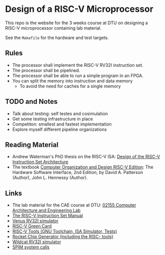 # Design of a RISC-V Microprocessor

This repo is the website for the 3 weeks course at DTU on designing a RISC-V
microprocessor containing lab material. 

See the `Makefile` for the hardware and test targets.

## Rules

 * The processor shall implement the RISC-V RV32I instruction set.
 * The processor shall be pipelined.
 * The processor shall be able to run a simple program in an FPGA.
 * You can split the memory into instruction and data memory
   * To avoid the need for caches for a single memory

## TODO and Notes

 * Talk about testing: self testes and cosimulation
 * Get some testing infrastructure in place
 * Competiton: smallest and fastest implementation
 * Explore myself different pipeline organizations

## Reading Material

 * Andrew Waterman's PhD thesis on the RISC-V ISA: [Design of the RISC-V Instruction Set Architecture](https://www2.eecs.berkeley.edu/Pubs/TechRpts/2016/EECS-2016-1.html)
 * The textbook [Computer Organization and Design RISC-V Edition](https://www.amazon.com/Computer-Organization-Design-RISC-V-Architecture/dp/0128203315):
   The Hardware Software Interface, 2nd Edition,
   by David A. Patterson (Author), John L. Hennessy (Author).

## Links

 * The lab material for the CAE course at DTU: [02155 Computer Architecture and Engineering Lab](https://github.com/schoeberl/cae-lab)
 * [The RISC-V Instruction Set Manual](https://riscv.org/specifications/)
 * [Venus RV32I simulator](https://kvakil.github.io/venus/)
 * [RISC-V Green Card](https://inst.eecs.berkeley.edu/~cs61c/fa17/img/riscvcard.pdf)
 * [RISC-V Tools (GNU Toolchain, ISA Simulator, Tests)](https://github.com/riscv/riscv-tools)
 * [Rocket Chip Generator (including the RISC- tools)](https://github.com/freechipsproject/rocket-chip)
 * [Wildcat RV32I simulator](https://github.com/schoeberl/wildcat)
 * [SPIM system calls](https://www.doc.ic.ac.uk/lab/secondyear/spim/node8.html)

